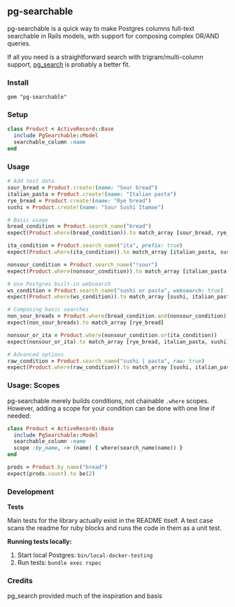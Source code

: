 ## pg-searchable

pg-searchable is a quick way to make Postgres columns full-text searchable in Rails models, with support for composing complex OR/AND queries.

If all you need is a straightforward search with trigram/multi-column support, [pg_search](https://github.com/Casecommons/pg_search) is probably a better fit.

### Install

`gem "pg-searchable"`

### Setup

```ruby
class Product < ActiveRecord::Base
  include PgSearchable::Model
  searchable_column :name
end
```

### Usage

```ruby
# Add test data
sour_bread = Product.create!(name: "Sour bread")
italian_pasta = Product.create!(name: "Italian pasta")
rye_bread = Product.create!(name: "Rye bread")
sushi = Product.create!(name: "Sour Sushi Itamae")

# Basic usage
bread_condition = Product.search_name("bread")
expect(Product.where(bread_condition)).to match_array [sour_bread, rye_bread]

ita_condition = Product.search_name("ita", prefix: true)
expect(Product.where(ita_condition)).to match_array [italian_pasta, sushi]

nonsour_condition = Product.search_name("!sour")
expect(Product.where(nonsour_condition)).to match_array [italian_pasta, rye_bread]

# Use Postgres built-in websearch
ws_condition = Product.search_name("sushi or pasta", websearch: true)
expect(Product.where(ws_condition)).to match_array [sushi, italian_pasta]

# Composing basic searches
non_sour_breads = Product.where(bread_condition.and(nonsour_condition))
expect(non_sour_breads).to match_array [rye_bread]

nonsour_or_ita = Product.where(nonsour_condition.or(ita_condition))
expect(nonsour_or_ita).to match_array [rye_bread, italian_pasta, sushi]

# Advanced options
raw_condition = Product.search_name("sushi | pasta", raw: true)
expect(Product.where(raw_condition)).to match_array [sushi, italian_pasta]
```

### Usage: Scopes

pg-searchable merely builds conditions, not chainable `.where` scopes.
However, adding a scope for your condition can be done with one line if needed:
```ruby
class Product < ActiveRecord::Base
  include PgSearchable::Model
  searchable_column :name
  scope :by_name, -> (name) { where(search_name(name)) }
end

prods = Product.by_name("bread")
expect(prods.count).to be(2)
```

### Development

**Tests**

Main tests for the library actually exist in the README itself.
A test case scans the readme for ruby blocks and runs the code in them as a unit test.

**Running tests locally:**

1. Start local Postgres: `bin/local-docker-testing`
2. Run tests: `bundle exec rspec`

### Credits

pg_search provided much of the inspiration and basis